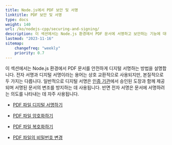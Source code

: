 ```yaml
---
title: Node.js에서 PDF 보안 및 서명
linktitle: PDF 보안 및 서명
type: docs
weight: 140
url: /ko/nodejs-cpp/securing-and-signing/
description: 이 섹션에서는 Node.js 환경에서 PDF 문서에 서명하고 보안하는 기능에 대해 설명합니다.
lastmod: "2023-11-16"
sitemap:
    changefreq: "weekly"
    priority: 0.7
---
```


이 섹션에서는 Node.js 환경에서 PDF 문서를 안전하게 디지털 서명하는 방법을 설명합니다. 전자 서명과 디지털 서명이라는 용어는 상호 교환적으로 사용되지만, 본질적으로 두 가지는 다릅니다. 일반적으로 디지털 서명은 [인증 기관](https://en.wikipedia.org/wiki/Certificate_authority)에서 승인된 도장과 함께 제공되며 서명된 문서의 변조를 방지하는 데 사용됩니다. 반면 전자 서명은 문서에 서명하려는 의도를 나타내는 데 자주 사용됩니다.

- [PDF 파일 디지털 서명하기](/pdf/ko/nodejs-cpp/sign-pdf/)
- [PDF 파일 암호화하기](/pdf/ko/nodejs-cpp/encrypt-pdf/)

- [PDF 파일 복호화하기](/pdf/ko/nodejs-cpp/decrypt-pdf/)
- [PDF 파일의 비밀번호 변경](/pdf/ko/nodejs-cpp/change-password-pdf/)
